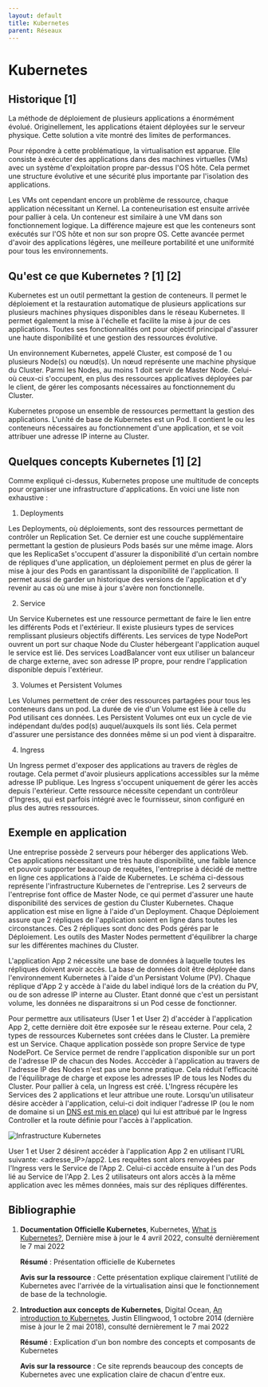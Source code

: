 ```yaml
---
layout: default
title: Kubernetes
parent: Réseaux
---
```

# Kubernetes

## Historique [1]

La méthode de déploiement de plusieurs applications a énormément évolué. Originellement, les applications étaient déployées sur le serveur physique. Cette solution a vite montré des limites de performances.

Pour répondre à cette problématique, la virtualisation est apparue. Elle consiste à exécuter des applications dans des machines virtuelles (VMs) avec un système d'exploitation propre par-dessus l'OS hôte. Cela permet une structure évolutive et une sécurité plus importante par l'isolation des applications.

Les VMs ont cependant encore un problème de ressource, chaque application nécessitant un Kernel. La conteneurisation est ensuite arrivée pour pallier à cela. Un conteneur est similaire à une VM dans son fonctionnement logique. La différence majeure est que les conteneurs sont exécutés sur l'OS hôte et non sur son propre OS. Cette avancée permet d'avoir des applications légères, une meilleure portabilité et une uniformité pour tous les environnements.

## Qu'est ce que Kubernetes ? [1] [2]

Kubernetes est un outil permettant la gestion de conteneurs. Il permet le déploiement et la restauration automatique de plusieurs applications sur plusieurs machines physiques disponibles dans le réseau Kubernetes.
Il permet également la mise à l'échelle et facilite la mise à jour de ces applications. Toutes ses fonctionnalités ont pour objectif principal d'assurer une haute disponibilité et une gestion des ressources évolutive.

Un environnement Kubernetes, appelé Cluster, est composé de 1 ou plusieurs Node(s) ou nœud(s). Un nœud représente une machine physique du Cluster.
Parmi les Nodes, au moins 1 doit servir de Master Node. Celui- où ceux-ci s'occupent, en plus des ressources applicatives déployées par le client, de gérer les composants nécessaires au fonctionnement du Cluster.

Kubernetes propose un ensemble de ressources permettant la gestion des applications.
L'unité de base de Kubernetes est un Pod. Il contient le ou les conteneurs nécessaires au fonctionnement d'une application, et se voit attribuer une adresse IP interne au Cluster.

## Quelques concepts Kubernetes [1] [2]

Comme expliqué ci-dessus, Kubernetes propose une multitude de concepts pour organiser une infrastructure d'applications. En voici une liste non exhaustive :

1. Deployments

Les Deployments, où déploiements, sont des ressources permettant de contrôler un Replication Set. Ce dernier est une couche supplémentaire permettant la gestion de plusieurs Pods basés sur une même image.
Alors que les ReplicaSet s'occupent d'assurer la disponibilité d'un certain nombre de répliques d'une application, un déploiement permet en plus de gérer la mise à jour des Pods en garantissant la disponibilité de l'application. Il permet aussi de garder un historique des versions de l'application et d'y revenir au cas où une mise à jour s'avère non fonctionnelle.

2. Service

Un Service Kubernetes est une ressource permettant de faire le lien entre les différents Pods et l'extérieur. Il existe plusieurs types de services remplissant plusieurs objectifs différents. Les services de type NodePort ouvrent un port sur chaque Node du Cluster hébergeant l'application auquel le service est lié. Des services LoadBalancer vont eux utiliser un balanceur de charge externe, avec son adresse IP propre, pour rendre l'application disponible depuis l'extérieur.

3. Volumes et Persistent Volumes

Les Volumes permettent de créer des ressources partagées pour tous les conteneurs dans un pod. La durée de vie d'un Volume est liée à celle du Pod utilisant ces données. Les Persistent Volumes ont eux un cycle de vie indépendant du/des pod(s) auquel/auxquels ils sont liés. Cela permet d'assurer une persistance des données même si un pod vient à disparaitre.

4. Ingress

Un Ingress permet d'exposer des applications au travers de règles de routage. Cela permet d'avoir plusieurs applications accessibles sur la même adresse IP publique. Les Ingress s'occupent uniquement de gérer les accès depuis l'extérieur. Cette ressource nécessite cependant un contrôleur d'Ingress, qui est parfois intégré avec le fournisseur, sinon configuré en plus des autres ressources.

## Exemple en application

Une entreprise possède 2 serveurs pour héberger des applications Web. Ces applications nécessitant une très haute disponibilité, une faible latence et pouvoir supporter beaucoup de requêtes, l'entreprise à décidé de mettre en ligne ces applications à l'aide de Kubernetes. Le schéma ci-dessous représente l'infrastructure Kubernetes de l'entreprise.
Les 2 serveurs de l'entreprise font office de Master Node, ce qui permet d'assurer une haute disponibilité des services de gestion du Cluster Kubernetes.
Chaque application est mise en ligne à l'aide d'un Deployment. Chaque Déploiement assure que 2 répliques de l'application soient en ligne dans toutes les circonstances. Ces 2 répliques sont donc des Pods gérés par le Déploiement. Les outils des Master Nodes permettent d'équilibrer la charge sur les différentes machines du Cluster.

L'application App 2 nécessite une base de données à laquelle toutes les répliques doivent avoir accès. La base de données doit être déployée dans l'environnement Kubernetes à l'aide d'un Persistant Volume (PV). Chaque réplique d'App 2 y accède à l'aide du label indiqué lors de la création du PV, ou de son adresse IP interne au Cluster. Etant donné que c'est un persistant volume, les données ne disparaitrons si un Pod cesse de fonctionner.

Pour permettre aux utilisateurs (User 1 et User 2) d'accéder à l'application App 2, cette dernière doit être exposée sur le réseau externe. Pour cela, 2 types de ressources Kubernetes sont créées dans le Cluster. La première est un Service. Chaque application possède son propre Service de type NodePort. Ce Service permet de rendre l'application disponible sur un port de l'adresse IP de chacun des Nodes.
Acccèder à l'application au travers de l'adresse IP des Nodes n'est pas une bonne pratique. Cela réduit l'efficacité de l'équilibrage de charge et expose les adresses IP de tous les Nodes du Cluster.
Pour pallier à cela, un Ingress est créé. L'Ingress récupère les Services des 2 applications et leur attribue une route. Lorsqu'un utilisateur désire accèder à l'application, celui-ci doit indiquer l'adresse IP (ou le nom de domaine si un [DNS est mis en place](https://kubernetes.io/fr/docs/concepts/services-networking/dns-pod-service/)) qui lui est attribué par le Ingress Controller et la route définie pour l'accès à l'application.

![Infrastructure Kubernetes](https://user-images.githubusercontent.com/56077782/171189387-2a83fdad-00d5-44b8-bd10-0d934cab1eb0.png)

User 1 et User 2 désirent accéder à l'application App 2 en utilisant l'URL suivante: <adresse_IP>/app2.
Les requêtes sont alors renvoyées par l'Ingress vers le Service de l'App 2. Celui-ci accède ensuite à l'un des Pods lié au Service de l'App 2.
Les 2 utilisateurs ont alors accès à la même application avec les mêmes données, mais sur des répliques différentes.

## Bibliographie

1. **Documentation Officielle Kubernetes**, Kubernetes, [What is Kubernetes?](https://kubernetes.io/docs/concepts/overview/what-is-kubernetes/), Dernière mise à jour le 4 avril 2022, consulté dernièrement le 7 mai 2022

   **Résumé** : Présentation officielle de Kubernetes

   **Avis sur la ressource** : Cette présentation explique clairement l'utilité de Kubernetes avec l'arrivée de la virtualisation ainsi que le fonctionnement de base de la technologie.
2. **Introduction aux concepts de Kubernetes**, Digital Ocean, [An introduction to Kubernetes](https://www.digitalocean.com/community/tutorials/an-introduction-to-kubernetes), Justin Ellingwood, 1 octobre 2014 (dernière mise à jour le 2 mai 2018), consulté dernièrement le 7 mai 2022

   **Résumé** : Explication d'un bon nombre des concepts et composants de Kubernetes

   **Avis sur la ressource** : Ce site reprends beaucoup des concepts de Kubernetes avec une explication claire de chacun d'entre eux.
